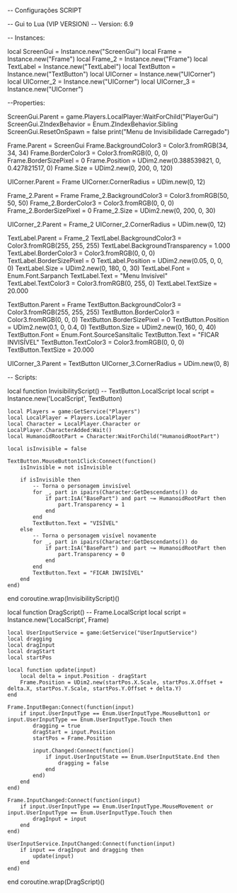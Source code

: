 -- Configurações SCRIPT

-- Gui to Lua (VIP VERSION)
-- Version: 6.9

-- Instances:

local ScreenGui = Instance.new("ScreenGui")
local Frame = Instance.new("Frame")
local Frame_2 = Instance.new("Frame")
local TextLabel = Instance.new("TextLabel")
local TextButton = Instance.new("TextButton")
local UICorner = Instance.new("UICorner")
local UICorner_2 = Instance.new("UICorner")
local UICorner_3 = Instance.new("UICorner")

--Properties:

ScreenGui.Parent = game.Players.LocalPlayer:WaitForChild("PlayerGui")
ScreenGui.ZIndexBehavior = Enum.ZIndexBehavior.Sibling
ScreenGui.ResetOnSpawn = false
print("Menu de Invisibilidade Carregado")

Frame.Parent = ScreenGui
Frame.BackgroundColor3 = Color3.fromRGB(34, 34, 34)
Frame.BorderColor3 = Color3.fromRGB(0, 0, 0)
Frame.BorderSizePixel = 0
Frame.Position = UDim2.new(0.388539821, 0, 0.427821517, 0)
Frame.Size = UDim2.new(0, 200, 0, 120)

UICorner.Parent = Frame
UICorner.CornerRadius = UDim.new(0, 12)

Frame_2.Parent = Frame
Frame_2.BackgroundColor3 = Color3.fromRGB(50, 50, 50)
Frame_2.BorderColor3 = Color3.fromRGB(0, 0, 0)
Frame_2.BorderSizePixel = 0
Frame_2.Size = UDim2.new(0, 200, 0, 30)

UICorner_2.Parent = Frame_2
UICorner_2.CornerRadius = UDim.new(0, 12)

TextLabel.Parent = Frame_2
TextLabel.BackgroundColor3 = Color3.fromRGB(255, 255, 255)
TextLabel.BackgroundTransparency = 1.000
TextLabel.BorderColor3 = Color3.fromRGB(0, 0, 0)
TextLabel.BorderSizePixel = 0
TextLabel.Position = UDim2.new(0.05, 0, 0, 0)
TextLabel.Size = UDim2.new(0, 180, 0, 30)
TextLabel.Font = Enum.Font.Sarpanch
TextLabel.Text = "Menu Invisível"
TextLabel.TextColor3 = Color3.fromRGB(0, 255, 0)
TextLabel.TextSize = 20.000

TextButton.Parent = Frame
TextButton.BackgroundColor3 = Color3.fromRGB(255, 255, 255)
TextButton.BorderColor3 = Color3.fromRGB(0, 0, 0)
TextButton.BorderSizePixel = 0
TextButton.Position = UDim2.new(0.1, 0, 0.4, 0)
TextButton.Size = UDim2.new(0, 160, 0, 40)
TextButton.Font = Enum.Font.SourceSansItalic
TextButton.Text = "FICAR INVISÍVEL"
TextButton.TextColor3 = Color3.fromRGB(0, 0, 0)
TextButton.TextSize = 20.000

UICorner_3.Parent = TextButton
UICorner_3.CornerRadius = UDim.new(0, 8)

-- Scripts:

local function InvisibilityScript() -- TextButton.LocalScript
    local script = Instance.new('LocalScript', TextButton)

    local Players = game:GetService("Players")
    local LocalPlayer = Players.LocalPlayer
    local Character = LocalPlayer.Character or LocalPlayer.CharacterAdded:Wait()
    local HumanoidRootPart = Character:WaitForChild("HumanoidRootPart")

    local isInvisible = false

    TextButton.MouseButton1Click:Connect(function()
        isInvisible = not isInvisible

        if isInvisible then
            -- Torna o personagem invisível
            for _, part in ipairs(Character:GetDescendants()) do
                if part:IsA("BasePart") and part ~= HumanoidRootPart then
                    part.Transparency = 1
                end
            end
            TextButton.Text = "VISÍVEL"
        else
            -- Torna o personagem visível novamente
            for _, part in ipairs(Character:GetDescendants()) do
                if part:IsA("BasePart") and part ~= HumanoidRootPart then
                    part.Transparency = 0
                end
            end
            TextButton.Text = "FICAR INVISÍVEL"
        end
    end)
end
coroutine.wrap(InvisibilityScript)()

local function DragScript() -- Frame.LocalScript
    local script = Instance.new('LocalScript', Frame)

    local UserInputService = game:GetService("UserInputService")
    local dragging
    local dragInput
    local dragStart
    local startPos

    local function update(input)
        local delta = input.Position - dragStart
        Frame.Position = UDim2.new(startPos.X.Scale, startPos.X.Offset + delta.X, startPos.Y.Scale, startPos.Y.Offset + delta.Y)
    end

    Frame.InputBegan:Connect(function(input)
        if input.UserInputType == Enum.UserInputType.MouseButton1 or input.UserInputType == Enum.UserInputType.Touch then
            dragging = true
            dragStart = input.Position
            startPos = Frame.Position

            input.Changed:Connect(function()
                if input.UserInputState == Enum.UserInputState.End then
                    dragging = false
                end
            end)
        end
    end)

    Frame.InputChanged:Connect(function(input)
        if input.UserInputType == Enum.UserInputType.MouseMovement or input.UserInputType == Enum.UserInputType.Touch then
            dragInput = input
        end
    end)

    UserInputService.InputChanged:Connect(function(input)
        if input == dragInput and dragging then
            update(input)
        end
    end)
end
coroutine.wrap(DragScript)()
